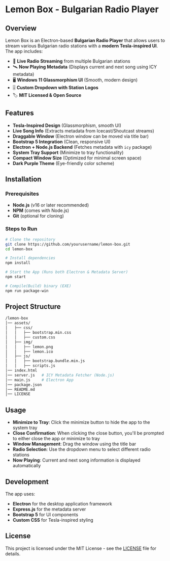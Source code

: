 # Lemon Box - Bulgarian Radio Player

## Overview

Lemon Box is an Electron-based **Bulgarian Radio Player** that allows users to stream various Bulgarian radio stations with a **modern Tesla-inspired UI**. The app includes:

- 🎵 **Live Radio Streaming** from multiple Bulgarian stations
- 🛰 **Now Playing Metadata** (Displays current and next song using ICY metadata)
- 🖥 **Windows 11 Glassmorphism UI** (Smooth, modern design)
- 🎚 **Custom Dropdown with Station Logos**
- 🏷 **MIT Licensed & Open Source**

## Features

- **Tesla-Inspired Design** (Glassmorphism, smooth UI)
- **Live Song Info** (Extracts metadata from Icecast/Shoutcast streams)
- **Draggable Window** (Electron window can be moved via title bar)
- **Bootstrap 5 Integration** (Clean, responsive UI)
- **Electron + Node.js Backend** (Fetches metadata with `icy` package)
- **System Tray Support** (Minimize to tray functionality)
- **Compact Window Size** (Optimized for minimal screen space)
- **Dark Purple Theme** (Eye-friendly color scheme)

## Installation

### Prerequisites

- **Node.js** (v16 or later recommended)
- **NPM** (comes with Node.js)
- **Git** (optional for cloning)

### Steps to Run

```sh
# Clone the repository
git clone https://github.com/yourusername/lemon-box.git
cd lemon-box

# Install dependencies
npm install

# Start the App (Runs both Electron & Metadata Server)
npm start

# Compile(Build) binary (EXE)
npm run package-win
```

## Project Structure

```sh
/lemon-box
│── assets/
│   ├── css/
│   │   ├── bootstrap.min.css
│   │   ├── custom.css
│   ├── img/
│   │   ├── lemon.png
│   │   ├── lemon.ico
│   ├── js/
│   │   ├── bootstrap.bundle.min.js
│   │   ├── scripts.js
│── index.html
│── server.js   # ICY Metadata Fetcher (Node.js)
│── main.js     # Electron App
│── package.json
│── README.md
│── LICENSE
```

## Usage

- **Minimize to Tray**: Click the minimize button to hide the app to the system tray
- **Close Confirmation**: When clicking the close button, you'll be prompted to either close the app or minimize to tray
- **Window Management**: Drag the window using the title bar
- **Radio Selection**: Use the dropdown menu to select different radio stations
- **Now Playing**: Current and next song information is displayed automatically

## Development

The app uses:
- **Electron** for the desktop application framework
- **Express.js** for the metadata server
- **Bootstrap 5** for UI components
- **Custom CSS** for Tesla-inspired styling

## License

This project is licensed under the MIT License - see the [LICENSE](LICENSE) file for details.

